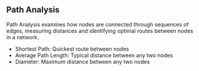## Path Analysis

Path Analysis examines how nodes are connected through sequences of edges, measuring distances and identifying optimal routes between nodes in a network.

- Shortest Path: Quickest route between nodes
- Average Path Length: Typical distance between any two nodes
- Diameter: Maximum distance between any two nodes


